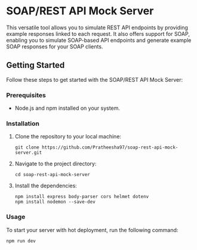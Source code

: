 # SOAP/REST API Mock Server

This versatile tool allows you to simulate REST API endpoints by providing example responses linked to each request. It also offers support for SOAP, enabling you to simulate SOAP-based API endpoints and generate example SOAP responses for your SOAP clients.

## Getting Started

Follow these steps to get started with the SOAP/REST API Mock Server:

### Prerequisites

- Node.js and npm installed on your system.

### Installation

1. Clone the repository to your local machine:

   ```
   git clone https://github.com/Pratheesha97/soap-rest-api-mock-server.git
   ```

2. Navigate to the project directory:

    ```
    cd soap-rest-api-mock-server
    ```
    
4. Install the dependencies:

    ```
   npm install express body-parser cors helmet dotenv
   npm install nodemon --save-dev
    ```

### Usage

To start your server with hot deployment, run the following command:

    npm run dev

